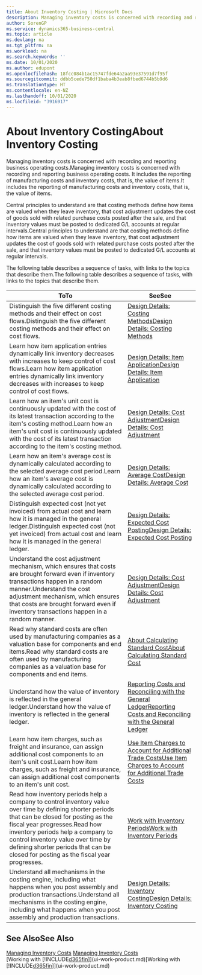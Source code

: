 ```yaml
---
title: About Inventory Costing | Microsoft Docs
description: Managing inventory costs is concerned with recording and reporting business operating costs. It includes the reporting of manufacturing costs and inventory costs, that is, the value of items.
author: SorenGP
ms.service: dynamics365-business-central
ms.topic: article
ms.devlang: na
ms.tgt_pltfrm: na
ms.workload: na
ms.search.keywords: ''
ms.date: 10/01/2020
ms.author: edupont
ms.openlocfilehash: 18fcc084b1ac15747fde64a2aa93e37591d7f95f
ms.sourcegitcommit: ddbb5cede750df1baba4b3eab8fbed6744b5b9d6
ms.translationtype: HT
ms.contentlocale: en-NZ
ms.lasthandoff: 10/01/2020
ms.locfileid: "3916917"
---
```

# <a name="about-inventory-costing"></a><span data-ttu-id="ae25f-104">About Inventory Costing</span><span class="sxs-lookup"><span data-stu-id="ae25f-104">About Inventory Costing</span></span>
<span data-ttu-id="ae25f-105">Managing inventory costs is concerned with recording and reporting business operating costs.</span><span class="sxs-lookup"><span data-stu-id="ae25f-105">Managing inventory costs is concerned with recording and reporting business operating costs.</span></span> <span data-ttu-id="ae25f-106">It includes the reporting of manufacturing costs and inventory costs, that is, the value of items.</span><span class="sxs-lookup"><span data-stu-id="ae25f-106">It includes the reporting of manufacturing costs and inventory costs, that is, the value of items.</span></span>  

 <span data-ttu-id="ae25f-107">Central principles to understand are that costing methods define how items are valued when they leave inventory, that cost adjustment updates the cost of goods sold with related purchase costs posted after the sale, and that inventory values must be posted to dedicated G/L accounts at regular intervals.</span><span class="sxs-lookup"><span data-stu-id="ae25f-107">Central principles to understand are that costing methods define how items are valued when they leave inventory, that cost adjustment updates the cost of goods sold with related purchase costs posted after the sale, and that inventory values must be posted to dedicated G/L accounts at regular intervals.</span></span>  

 <span data-ttu-id="ae25f-108">The following table describes a sequence of tasks, with links to the topics that describe them.</span><span class="sxs-lookup"><span data-stu-id="ae25f-108">The following table describes a sequence of tasks, with links to the topics that describe them.</span></span>   

|<span data-ttu-id="ae25f-109">**To**</span><span class="sxs-lookup"><span data-stu-id="ae25f-109">**To**</span></span>|<span data-ttu-id="ae25f-110">**See**</span><span class="sxs-lookup"><span data-stu-id="ae25f-110">**See**</span></span>|  
|------------|-------------|  
|<span data-ttu-id="ae25f-111">Distinguish the five different costing methods and their effect on cost flows.</span><span class="sxs-lookup"><span data-stu-id="ae25f-111">Distinguish the five different costing methods and their effect on cost flows.</span></span>|[<span data-ttu-id="ae25f-112">Design Details: Costing Methods</span><span class="sxs-lookup"><span data-stu-id="ae25f-112">Design Details: Costing Methods</span></span>](design-details-costing-methods.md)|  
|<span data-ttu-id="ae25f-113">Learn how item application entries dynamically link inventory decreases with increases to keep control of cost flows.</span><span class="sxs-lookup"><span data-stu-id="ae25f-113">Learn how item application entries dynamically link inventory decreases with increases to keep control of cost flows.</span></span>|[<span data-ttu-id="ae25f-114">Design Details: Item Application</span><span class="sxs-lookup"><span data-stu-id="ae25f-114">Design Details: Item Application</span></span>](design-details-item-application.md)|  
|<span data-ttu-id="ae25f-115">Learn how an item's unit cost is continuously updated with the cost of its latest transaction according to the item's costing method.</span><span class="sxs-lookup"><span data-stu-id="ae25f-115">Learn how an item's unit cost is continuously updated with the cost of its latest transaction according to the item's costing method.</span></span>|[<span data-ttu-id="ae25f-116">Design Details: Cost Adjustment</span><span class="sxs-lookup"><span data-stu-id="ae25f-116">Design Details: Cost Adjustment</span></span>](design-details-cost-adjustment.md)|  
|<span data-ttu-id="ae25f-117">Learn how an item's average cost is dynamically calculated according to the selected average cost period.</span><span class="sxs-lookup"><span data-stu-id="ae25f-117">Learn how an item's average cost is dynamically calculated according to the selected average cost period.</span></span>|[<span data-ttu-id="ae25f-118">Design Details: Average Cost</span><span class="sxs-lookup"><span data-stu-id="ae25f-118">Design Details: Average Cost</span></span>](design-details-average-cost.md)|  
|<span data-ttu-id="ae25f-119">Distinguish expected cost (not yet invoiced) from actual cost and learn how it is managed in the general ledger.</span><span class="sxs-lookup"><span data-stu-id="ae25f-119">Distinguish expected cost (not yet invoiced) from actual cost and learn how it is managed in the general ledger.</span></span>|[<span data-ttu-id="ae25f-120">Design Details: Expected Cost Posting</span><span class="sxs-lookup"><span data-stu-id="ae25f-120">Design Details: Expected Cost Posting</span></span>](design-details-expected-cost-posting.md)|  
|<span data-ttu-id="ae25f-121">Understand the cost adjustment mechanism, which ensures that costs are brought forward even if inventory transactions happen in a random manner.</span><span class="sxs-lookup"><span data-stu-id="ae25f-121">Understand the cost adjustment mechanism, which ensures that costs are brought forward even if inventory transactions happen in a random manner.</span></span>|[<span data-ttu-id="ae25f-122">Design Details: Cost Adjustment</span><span class="sxs-lookup"><span data-stu-id="ae25f-122">Design Details: Cost Adjustment</span></span>](design-details-cost-adjustment.md)|  
|<span data-ttu-id="ae25f-123">Read why standard costs are often used by manufacturing companies as a valuation base for components and end items.</span><span class="sxs-lookup"><span data-stu-id="ae25f-123">Read why standard costs are often used by manufacturing companies as a valuation base for components and end items.</span></span>|[<span data-ttu-id="ae25f-124">About Calculating Standard Cost</span><span class="sxs-lookup"><span data-stu-id="ae25f-124">About Calculating Standard Cost</span></span>](finance-about-calculating-standard-cost.md)|  
|<span data-ttu-id="ae25f-125">Understand how the value of inventory is reflected in the general ledger.</span><span class="sxs-lookup"><span data-stu-id="ae25f-125">Understand how the value of inventory is reflected in the general ledger.</span></span>|[<span data-ttu-id="ae25f-126">Reporting Costs and Reconciling with the General Ledger</span><span class="sxs-lookup"><span data-stu-id="ae25f-126">Reporting Costs and Reconciling with the General Ledger</span></span>](finance-report-costs-and-reconcile-with-the-general-ledger.md)|  
|<span data-ttu-id="ae25f-127">Learn how item charges, such as freight and insurance, can assign additional cost components to an item's unit cost.</span><span class="sxs-lookup"><span data-stu-id="ae25f-127">Learn how item charges, such as freight and insurance, can assign additional cost components to an item's unit cost.</span></span>|[<span data-ttu-id="ae25f-128">Use Item Charges to Account for Additional Trade Costs</span><span class="sxs-lookup"><span data-stu-id="ae25f-128">Use Item Charges to Account for Additional Trade Costs</span></span>](payables-how-assign-item-charges.md)|  
|<span data-ttu-id="ae25f-129">Read how inventory periods help a company to control inventory value over time by defining shorter periods that can be closed for posting as the fiscal year progresses.</span><span class="sxs-lookup"><span data-stu-id="ae25f-129">Read how inventory periods help a company to control inventory value over time by defining shorter periods that can be closed for posting as the fiscal year progresses.</span></span>|[<span data-ttu-id="ae25f-130">Work with Inventory Periods</span><span class="sxs-lookup"><span data-stu-id="ae25f-130">Work with Inventory Periods</span></span>](finance-how-to-work-with-inventory-periods.md)|  
|<span data-ttu-id="ae25f-131">Understand all mechanisms in the costing engine, including what happens when you post assembly and production transactions.</span><span class="sxs-lookup"><span data-stu-id="ae25f-131">Understand all mechanisms in the costing engine, including what happens when you post assembly and production transactions.</span></span>|[<span data-ttu-id="ae25f-132">Design Details: Inventory Costing</span><span class="sxs-lookup"><span data-stu-id="ae25f-132">Design Details: Inventory Costing</span></span>](design-details-inventory-costing.md)|  

## <a name="see-also"></a><span data-ttu-id="ae25f-133">See Also</span><span class="sxs-lookup"><span data-stu-id="ae25f-133">See Also</span></span>
<span data-ttu-id="ae25f-134">[Managing Inventory Costs](finance-manage-inventory-costs.md)  </span><span class="sxs-lookup"><span data-stu-id="ae25f-134">[Managing Inventory Costs](finance-manage-inventory-costs.md)  </span></span>  
<span data-ttu-id="ae25f-135">[Working with [!INCLUDE[d365fin](includes/d365fin_md.md)]](ui-work-product.md)</span><span class="sxs-lookup"><span data-stu-id="ae25f-135">[Working with [!INCLUDE[d365fin](includes/d365fin_md.md)]](ui-work-product.md)</span></span>
